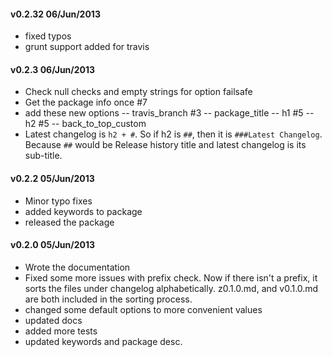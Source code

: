 #### v0.2.32 06/Jun/2013
- fixed typos
- grunt support added for travis

#### v0.2.3 06/Jun/2013
- Check null checks and empty strings for option failsafe
- Get the package info once #7
- add these new options
-- travis_branch #3
-- package_title
-- h1 #5
-- h2 #5
-- back_to_top_custom
- Latest changelog is `h2 + #`. So if h2 is `##`, then it is `###Latest Changelog`. Because `##` would be Release history title and latest changelog is its sub-title.

#### v0.2.2 05/Jun/2013
- Minor typo fixes
- added keywords to package
- released the package

#### v0.2.0 05/Jun/2013
- Wrote the documentation
- Fixed some more issues with prefix check. Now if there isn't a prefix, it sorts the files under changelog alphabetically. z0.1.0.md, and v0.1.0.md are both included in the sorting process.
- changed some default options to more convenient values
- updated docs
- added more tests
- updated keywords and package desc.
